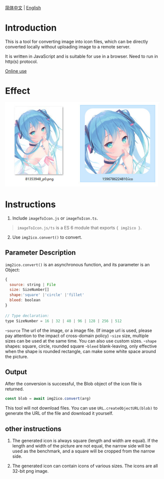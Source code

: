 [简体中文](./Readme.md) | [English](./Readme-en.md)

# Introduction

This is a tool for converting image into icon files, which can be directly converted locally without uploading image to a remote server.

It is written in JavaScript and is suitable for use in a browser. Need to run in http(s) protocol. 

[Online use](https://icon.pixiv.download/index-en.html)

# Effect

![](./snap.jpg)

# Instructions

1. Include `imageToIcon.js` or `imageToIcon.ts`.

>`imageToIcon.js/ts` is a ES 6 module that exports `{ img2ico }`.

2. Use `img2ico.convert()` to convert.

## Parameter Description

`img2ico.convert()` is an asynchronous function, and its parameter is an Object:

```javascript
{
  source: string | File
  size: SizeNumber[]
  shape:'square' |'circle' |'fillet'
  bleed: boolean
}

// Type declaration:
type SizeNumber = 16 | 32 | 48 | 96 | 128 | 256 | 512
```

-`source` The url of the image, or a image file. (If image url is used, please pay attention to the impact of cross-domain policy)
-`size` size, multiple sizes can be used at the same time. You can also use custom sizes.
-`shape` shapes: square, circle, rounded square
-`bleed` blank-leaving, only effective when the shape is rounded rectangle, can make some white space around the picture.

## Output

After the conversion is successful, the Blob object of the icon file is returned.

```javascript
const blob = await img2ico.convert(arg)
```

This tool will not download files. You can use `URL.createObjectURL(blob)` to generate the URL of the file and download it yourself.

## other instructions

1. The generated icon is always square (length and width are equal). If the length and width of the picture are not equal, the narrow side will be used as the benchmark, and a square will be cropped from the narrow side.

2. The generated icon can contain icons of various sizes. The icons are all 32-bit png image.